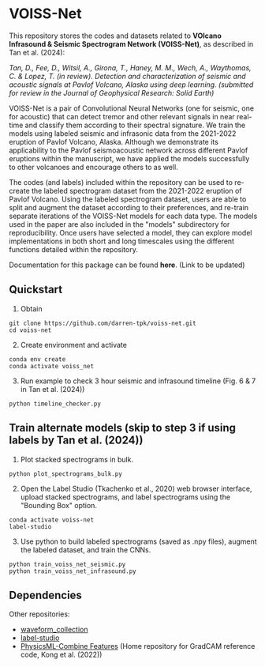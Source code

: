 VOISS-Net
============

This repository stores the codes and datasets related to **VOlcano Infrasound & Seismic Spectrogram Network (VOISS-Net)**, as described in Tan et al. (2024): 

*Tan, D., Fee, D., Witsil, A., Girona, T., Haney, M. M., Wech, A., Waythomas, C. & Lopez, T. (in review). Detection and characterization of seismic and acoustic signals at Pavlof Volcano, Alaska using deep learning. (submitted for review in the Journal of Geophysical Research: Solid Earth)*

VOISS-Net is a pair of Convolutional Neural Networks (one for seismic, one for acoustic) that can detect tremor and other relevant signals in near real-time and classify them according to their spectral signature. We train the models using labeled seismic and infrasonic data from the 2021-2022 eruption of Pavlof Volcano, Alaska. Although we demonstrate its applicability to the Pavlof seismoacoustic network across different Pavlof eruptions within the manuscript, we have applied the models successfully to other volcanoes and encourage others to as well.

The codes (and labels) included within the repository can be used to re-create the labeled spectrogram dataset from the 2021-2022 eruption of Pavlof Volcano. Using the labeled spectrogram dataset, users are able to split and augment the dataset according to their preferences, and re-train separate iterations of the VOISS-Net models for each data type. The models used in the paper are also included in the "models" subdirectory for reproducibility. Once users have selected a model, they can explore model implementations in both short and long timescales using the different functions detailed within the repository. 

Documentation for this package can be found **here**. (Link to be updated)

Quickstart
----------

1. Obtain

```
git clone https://github.com/darren-tpk/voiss-net.git
cd voiss-net
```

2. Create environment and activate

```
conda env create
conda activate voiss_net
```

3. Run example to check 3 hour seismic and infrasound timeline (Fig. 6 & 7 in Tan et al. (2024))

```
python timeline_checker.py
```

Train alternate models (skip to step 3 if using labels by Tan et al. (2024))
----------

1. Plot stacked spectrograms in bulk.

```
python plot_spectrograms_bulk.py
```

2. Open the Label Studio (Tkachenko et al., 2020) web browser interface, upload stacked spectrograms, and label spectrograms using the "Bounding Box" option.

```
conda activate voiss-net
label-studio
```

3. Use python to build labeled spectrograms (saved as .npy files), augment the labeled dataset, and train the CNNs. 

```
python train_voiss_net_seismic.py
python train_voiss_net_infrasound.py
```

Dependencies
------------

Other repositories:
* [waveform_collection](https://github.com/uafgeotools/waveform_collection)
* [label-studio](https://github.com/HumanSignal/label-studio)
* [PhysicsML-Combine Features](https://github.com/qingkaikong/PhysicsML-CombineFeatures/) (Home repository for GradCAM reference code, Kong et al. (2022))
